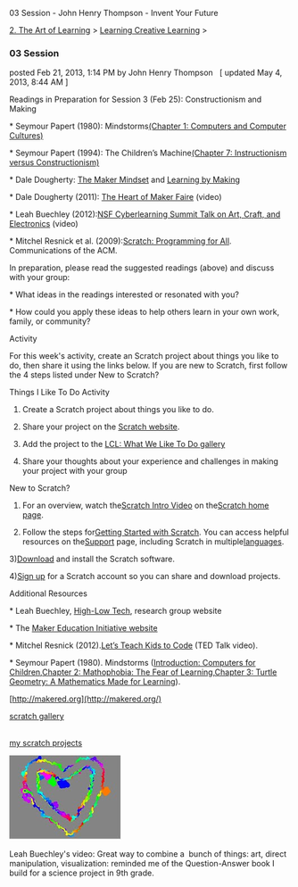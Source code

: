 03 Session - John Henry Thompson - Invent Your Future   
    

[2\. The Art of Learning](../../the-art-of-learning.md)‎ > ‎[Learning Creative Learning](../learning-creative-learning.md)‎ > ‎

### 03 Session

posted Feb 21, 2013, 1:14 PM by John Henry Thompson   \[ updated May 4, 2013, 8:44 AM \]

Readings in Preparation for Session 3 (Feb 25): Constructionism and Making

\* Seymour Papert (1980): Mindstorms[(Chapter 1: Computers and Computer Cultures)](http://llk.media.mit.edu/courses/readings/mindstorms-chap1.pdf)

\* Seymour Papert (1994): The Children’s Machine[(Chapter 7: Instructionism versus Constructionism)](http://llk.media.mit.edu/courses/readings/childrens-machine.pdf)

\* Dale Dougherty: [The Maker Mindset](http://llk.media.mit.edu/courses/readings/maker-mindset.pdf) and [Learning by Making](http://www.slate.com/articles/technology/future_tense/2012/06/maker_faire_and_science_education_american_kids_should_be_building_rockets_and_robots_not_taking_standardized_tests_.html%0A)

\* Dale Dougherty (2011): [The Heart of Maker Faire](http://makerfaire.com/makerfairehistory/) (video)

\* Leah Buechley (2012):[NSF Cyberlearning Summit Talk on Art, Craft, and Electronics](http://llk.media.mit.edu/courses/video.php?provider=youtube&vid=Y6XRYqbQMzA) (video)

\* Mitchel Resnick et al. (2009):[Scratch: Programming for All](http://www.media.mit.edu/~mres/papers/Scratch-CACM-final.pdf). Communications of the ACM.

In preparation, please read the suggested readings (above) and discuss with your group:

\* What ideas in the readings interested or resonated with you?

\* How could you apply these ideas to help others learn in your own work, family, or community?

Activity

For this week's activity, create an Scratch project about things you like to do, then share it using the links below. If you are new to Scratch, first follow the 4 steps listed under New to Scratch?

Things I Like To Do Activity

1) Create a Scratch project about things you like to do.

2) Share your project on the [Scratch website](http://scratch.mit.edu/).

3) Add the project to the [LCL: What We Like To Do gallery](http://scratch.mit.edu/galleries/view/192539)

4) Share your thoughts about your experience and challenges in making your project with your group

New to Scratch?

1) For an overview, watch the[Scratch Intro Video](http://scratch.mit.edu/static-locale/html/video_us.html) on the[Scratch home page](http://scratch.mit.edu/).

2) Follow the steps for[Getting Started with Scratch](http://info.scratch.mit.edu/Support/Get_Started). You can access helpful resources on the[Support](http://scratch.mit.edu/support) page, including Scratch in multiple[languages](http://info.scratch.mit.edu/Languages).

3)[Download](http://infoscratch.media.mit.edu/Scratch_1.4_Download) and install the Scratch software.

4)[Sign up](http://scratch.mit.edu/signup) for a Scratch account so you can share and download projects.

Additional Resources

\* Leah Buechley, [High-Low Tech](http://hlt.media.mit.edu/), research group website

\* The [Maker Education Initiative website](http://makered.org/)

\* Mitchel Resnick (2012).[Let’s Teach Kids to Code](http://on.ted.com/MResnick) (TED Talk video).

\* Seymour Papert (1980). Mindstorms ([Introduction: Computers for Children](http://llk.media.mit.edu/courses/readings/Mindstorms_Intro.pdf),[Chapter 2: Mathophobia: The Fear of Learning](http://llk.media.mit.edu/courses/readings/mindstorms-chap2.pdf),[Chapter 3: Turtle Geometry: A Mathematics Made for Learning](http://llk.media.mit.edu/courses/readings/mindstorms-chap3.pdf)).

  

[http://makered.org](http://makered.org/)

  

[scratch gallery](http://scratch.mit.edu/galleries/view/192539)

[  
my scratch projects](http://scratch.mit.edu/users/jht1900)

  

  

[![](../../_/rsrc/1361806544319/the-art-of-learning/learning-creative-learning/3rdsession/heart-2013-02-25_height=151&width=200.jpg)](http://beta.scratch.mit.edu/projects/10061669/)

  

Leah Buechley's video: Great way to combine a  bunch of things: art, direct manipulation, visualization: reminded me of the Question-Answer book I build for a science project in 9th grade.

